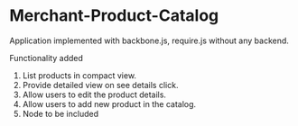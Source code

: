 Merchant-Product-Catalog
===============

Application implemented with backbone.js, require.js without any backend.

Functionality added

 1. List products in compact view.
 2. Provide detailed view on see details click.
 3. Allow users to edit the product details.
 4. Allow users to add new product in the catalog.
 4. Node to be included

